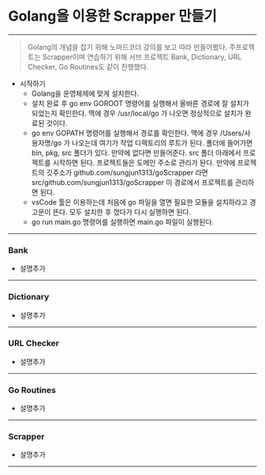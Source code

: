 # Golang을 이용한 Scrapper 만들기

---

> Golang의 개념을 잡기 위해 노마드코더 강의를 보고 따라 만들어봤다.
> 주프로젝트는 Scrapper이며 연습하기 위해 서브 프로젝트 Bank, Dictionary, URL Checker, Go Routines도 같이 진행했다.

- 시작하기
  - Golang을 운영체제에 맞게 설치한다.
  - 설치 완료 후 go env GOROOT 명령어를 실행해서 올바른 경로에 잘 설치가 되었는지 확인한다. 맥에 경우 /usr/local/go 가 나오면 정상적으로 설치가 완료된 것이다.
  - go env GOPATH 명령어를 실행해서 경로를 확인한다. 맥에 경우 /Users/사용자명/go 가 나오는데 여기가 작업 디렉토리의 루트가 된다. 폴더에 들어가면 bin, pkg, src 폴더가 있다. 만약에 없다면 만들어준다. src 폴더 아래에서 프로젝트를 시작하면 된다. 프로젝트들은 도메인 주소로 관리가 돤다. 만약에 프로젝트의 깃주소가 github.com/sungjun1313/goScrapper 라면 src/github.com/sungjun1313/goScrapper 이 경로에서 프로젝트를 관리하면 된다.
  - vsCode 툴은 이용하는데 처음에 go 파일을 열면 필요한 모듈을 설치하라고 경고문이 뜬다. 모두 설치한 후 껐다가 다시 실행하면 된다.
  - go run main.go 명령어를 실행하면 main.go 파일이 실행된다.

---

### Bank

- 설명추가

---

### Dictionary

- 설명추가

---

### URL Checker

- 설명추가

---

### Go Routines

- 설명추가

---

### Scrapper

- 설명추가

---
